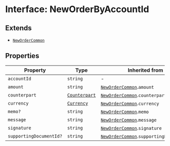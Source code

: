 # Interface: NewOrderByAccountId

## Extends

- [`NewOrderCommon`](/docs/packages/sdk/interfaces/NewOrderCommon.md)

## Properties

| Property | Type | Inherited from | Defined in |
| ------ | ------ | ------ | ------ |
| `accountId` | `string` | - | [types.ts:429](https://github.com/monerium/js-monorepo/blob/main/packages/sdk/src/types.ts#L429) |
| `amount` | `string` | [`NewOrderCommon`](/docs/packages/sdk/interfaces/NewOrderCommon.md).`amount` | [types.ts:415](https://github.com/monerium/js-monorepo/blob/main/packages/sdk/src/types.ts#L415) |
| `counterpart` | [`Counterpart`](/docs/packages/sdk/interfaces/Counterpart.md) | [`NewOrderCommon`](/docs/packages/sdk/interfaces/NewOrderCommon.md).`counterpart` | [types.ts:418](https://github.com/monerium/js-monorepo/blob/main/packages/sdk/src/types.ts#L418) |
| `currency` | [`Currency`](/docs/packages/sdk/enumerations/Currency.md) | [`NewOrderCommon`](/docs/packages/sdk/interfaces/NewOrderCommon.md).`currency` | [types.ts:417](https://github.com/monerium/js-monorepo/blob/main/packages/sdk/src/types.ts#L417) |
| `memo?` | `string` | [`NewOrderCommon`](/docs/packages/sdk/interfaces/NewOrderCommon.md).`memo` | [types.ts:420](https://github.com/monerium/js-monorepo/blob/main/packages/sdk/src/types.ts#L420) |
| `message` | `string` | [`NewOrderCommon`](/docs/packages/sdk/interfaces/NewOrderCommon.md).`message` | [types.ts:419](https://github.com/monerium/js-monorepo/blob/main/packages/sdk/src/types.ts#L419) |
| `signature` | `string` | [`NewOrderCommon`](/docs/packages/sdk/interfaces/NewOrderCommon.md).`signature` | [types.ts:416](https://github.com/monerium/js-monorepo/blob/main/packages/sdk/src/types.ts#L416) |
| `supportingDocumentId?` | `string` | [`NewOrderCommon`](/docs/packages/sdk/interfaces/NewOrderCommon.md).`supportingDocumentId` | [types.ts:421](https://github.com/monerium/js-monorepo/blob/main/packages/sdk/src/types.ts#L421) |
